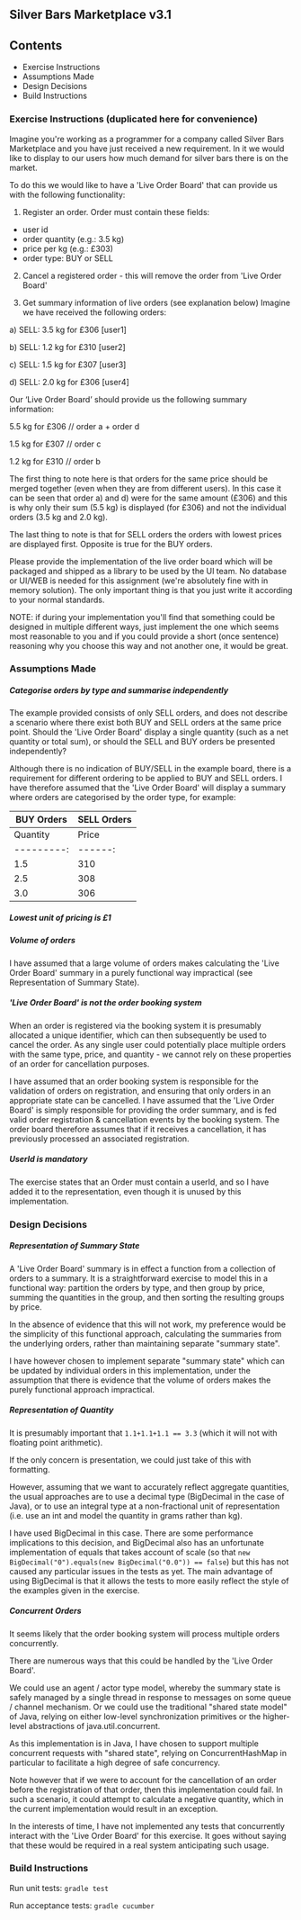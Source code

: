 ## Silver Bars Marketplace v3.1
## Contents
* Exercise Instructions
* Assumptions Made
* Design Decisions
* Build Instructions

### Exercise Instructions (duplicated here for convenience)
Imagine you're working as a programmer for a company called Silver Bars Marketplace and you have just received a new requirement. In it we would like to display to our users how much demand for silver bars there is on the market.

To do this we would like to have a 'Live Order Board' that can provide us with the following functionality:

1) Register an order. Order must contain these fields:
* user id
* order quantity (e.g.: 3.5 kg)
* price per kg (e.g.: £303)
* order type: BUY or SELL

2) Cancel a registered order - this will remove the order from 'Live Order Board'

3) Get summary information of live orders (see explanation below)
Imagine we have received the following orders:

a) SELL: 3.5 kg for £306 [user1]

b) SELL: 1.2 kg for £310 [user2]

c) SELL: 1.5 kg for £307 [user3]

d) SELL: 2.0 kg for £306 [user4]

Our ‘Live Order Board’ should provide us the following summary information:

5.5 kg for £306 // order a + order d

1.5 kg for £307 // order c

1.2 kg for £310 // order b

The first thing to note here is that orders for the same price should be merged together (even when they are from different users). In this case it can be seen that order a) and d) were for the same amount (£306) and this is why only their sum (5.5 kg) is displayed (for £306) and not the individual orders (3.5 kg and 2.0 kg).

The last thing to note is that for SELL orders the orders with lowest prices are displayed first. Opposite is true for the BUY orders. 

Please provide the implementation of the live order board which will be packaged and shipped as a library to be used by the UI team. No database or UI/WEB is needed for this assignment (we're absolutely fine with in memory solution). The only important thing is that you just write it according to your normal standards.

NOTE: if during your implementation you'll find that something could be designed in multiple different ways, just implement the one which seems most reasonable to you and if you could provide a short (once sentence) reasoning why you choose this way and not another one, it would be great.

### Assumptions Made
##### Categorise orders by type and summarise independently
The example provided consists of only SELL orders, and does not describe a scenario where there exist both BUY and
SELL orders at the same price point.  Should the 'Live Order Board' display a single quantity (such as a net quantity or
total sum), or should the SELL and BUY orders be presented independently?

Although there is no indication of BUY/SELL in the example board, there is a requirement for different ordering to be
applied to BUY and SELL orders.  I have therefore assumed that the 'Live Order Board' will display a summary where
orders are categorised by the order type, for example:

|       BUY Orders | SELL Orders      |
|------------------|------------------|
| Quantity | Price | Quantity | Price |
|---------:|------:|---------:|------:|
|      1.5 |   310 |      5.5 |   306 |
|      2.5 |   308 |      1.5 |   307 |
|      3.0 |   306 |      1.2 |   310 |

##### Lowest unit of pricing is £1
 
##### Volume of orders
I have assumed that a large volume of orders makes calculating the 'Live Order Board' summary in a purely functional
way impractical (see Representation of Summary State).

##### 'Live Order Board' is not the order booking system
When an order is registered via the booking system it is presumably allocated a unique identifier, which can then
subsequently be used to cancel the order.  As any single user could potentially place multiple orders with the same
type, price, and quantity - we cannot rely on these properties of an order for cancellation purposes.

I have assumed that an order booking system is responsible for the validation of orders on registration, and ensuring
that only orders in an appropriate state can be cancelled.  I have assumed that the 'Live Order Board' is simply
responsible for providing the order summary, and is fed valid order registration & cancellation events by the booking 
system.  The order board therefore assumes that if it receives a cancellation, it has previously processed an associated 
registration.

##### UserId is mandatory
The exercise states that an Order must contain a userId, and so I have added it to the representation, even though it is
unused by this implementation.

### Design Decisions
##### Representation of Summary State
A 'Live Order Board' summary is in effect a function from a collection of orders to a summary.  It is a straightforward 
exercise to model this in a functional way: partition the orders by type, and then group by price, summing the 
quantities in the group, and then sorting the resulting groups by price.

In the absence of evidence that this will not work, my preference would be the simplicity of this functional approach,
calculating the summaries from the underlying orders, rather than maintaining separate "summary state".

I have however chosen to implement separate "summary state" which can be updated by individual orders in this 
implementation, under the assumption that there is evidence that the volume of orders makes the purely functional
approach impractical.

##### Representation of Quantity
It is presumably important that `1.1+1.1+1.1 == 3.3` (which it will not with floating point arithmetic).

If the only concern is presentation, we could just take of this with formatting.

However, assuming that we want to accurately reflect aggregate quantities, the usual approaches are to use a decimal
type (BigDecimal in the case of Java), or to use an integral type at a non-fractional unit of representation (i.e. use
an int and model the quantity in grams rather than kg).

I have used BigDecimal in this case.  There are some performance implications to this decision, and BigDecimal also has
an unfortunate implementation of equals that takes account of scale (so that 
`new BigDecimal("0").equals(new BigDecimal("0.0")) == false`) but this has not caused any particular issues in the tests 
as yet.  The main advantage of using BigDecimal is that it allows the tests to more easily reflect the style of the 
examples given in the exercise.

##### Concurrent Orders
It seems likely that the order booking system will process multiple orders concurrently.

There are numerous ways that this could be handled by the 'Live Order Board'.

We could use an agent / actor type model, whereby the summary state is safely managed by a single thread in response to
messages on some queue / channel mechanism.  Or we could use the traditional "shared state model" of Java, relying on
either low-level synchronization primitives or the higher-level abstractions of java.util.concurrent.

As this implementation is in Java, I have chosen to support multiple concurrent requests with "shared state", relying on
ConcurrentHashMap in particular to facilitate a high degree of safe concurrency.

Note however that if we were to account for the cancellation of an order before the registration of that order, then
this implementation could fail.  In such a scenario, it could attempt to calculate a negative quantity, which in the 
current implementation would result in an exception.

In the interests of time, I have not implemented any tests that concurrently interact with the 'Live Order Board' for
this exercise.  It goes without saying that these would be required in a real system anticipating such usage.

### Build Instructions
Run unit tests: `gradle test`

Run acceptance tests: `gradle cucumber`